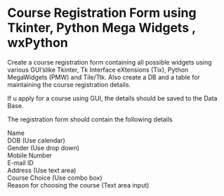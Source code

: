 <h1>Course Registration Form using Tkinter, Python Mega Widgets , wxPython </h1>

Create a course registration form containing all possible widgets using various GUI’slike Tkinter, Tk Interface eXtensions (Tix), Python MegaWidgets (PMW) and Tile/Ttk. Also create a DB and a table for maintaining the course registration details.<br/>

If u apply for a course using GUI, the details should be saved to the Data Base.

The registration form should contain the following details

Name<br/>
DOB (Use calendar)<br/>
Gender (Use drop down)<br/>
Mobile Number<br/>
E-mail ID<br/>
Address (Use text area)<br/>
Course Choice (Use combo box)<br/>
Reason for choosing the course (Text area input)
